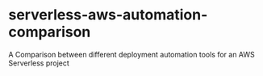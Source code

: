 # serverless-aws-automation-comparison
A Comparison between different deployment automation tools for an AWS Serverless project
